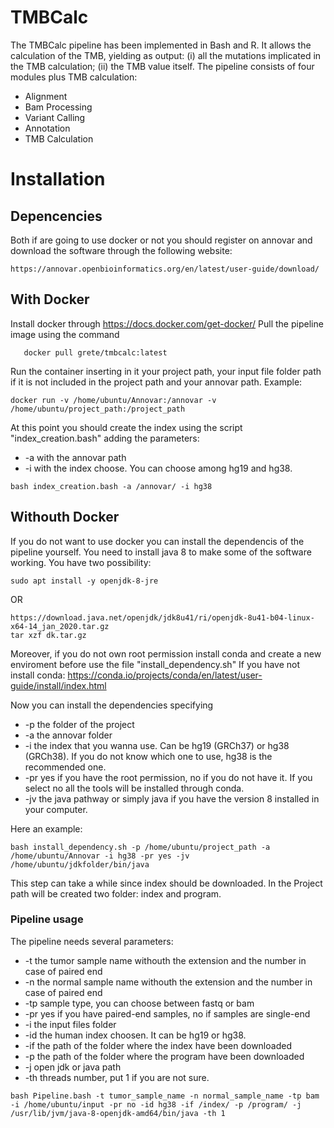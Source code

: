 # TMBCalc

The TMBCalc pipeline has been implemented in Bash and R. It allows the calculation of the TMB, yielding as output: (i) all the mutations implicated in the TMB calculation; (ii) the TMB value itself. 
The pipeline consists of four modules plus TMB calculation:
- Alignment
- Bam Processing
- Variant Calling
- Annotation 
- TMB Calculation

# Installation

## Depencencies

Both if are going to use docker or not you should register on annovar and download the software through the following website:

```
https://annovar.openbioinformatics.org/en/latest/user-guide/download/
```

## With Docker
Install docker through 
https://docs.docker.com/get-docker/
Pull the pipeline image using the command

```
   docker pull grete/tmbcalc:latest
```

Run the container inserting in it your project path, your input file folder path if it is not included in the project path and your annovar path.
Example:
```
docker run -v /home/ubuntu/Annovar:/annovar -v /home/ubuntu/project_path:/project_path
```
At this point you should create the index using the script "index_creation.bash" adding the parameters:
- -a with the annovar path 
- -i with the index choose. You can choose among hg19 and hg38.

```
bash index_creation.bash -a /annovar/ -i hg38
```

## Withouth Docker

If you do not want to use docker you can install the dependencis of the pipeline yourself.
You need to install java 8 to make some of the software working. 
You have two possibility:
```
sudo apt install -y openjdk-8-jre 
```
OR
```
https://download.java.net/openjdk/jdk8u41/ri/openjdk-8u41-b04-linux-x64-14_jan_2020.tar.gz
tar xzf dk.tar.gz
```
Moreover, if you do not own root permission install conda and create a new enviroment before use the file "install_dependency.sh"
If you have not install conda:
https://conda.io/projects/conda/en/latest/user-guide/install/index.html

Now you can install the dependencies specifying 
- -p the folder of the project
- -a the annovar folder
- -i the index that you wanna use. Can be hg19 (GRCh37) or hg38 (GRCh38). If you do not know which one to use, hg38 is the recommended one.
- -pr yes if you have the root permission, no if you do not have it. If you select no all the tools will be installed through conda.
- -jv the java pathway or simply java if you have the version 8 installed in your computer.

Here an example:

```
bash install_dependency.sh -p /home/ubuntu/project_path -a /home/ubuntu/Annovar -i hg38 -pr yes -jv /home/ubuntu/jdkfolder/bin/java
```

This step can take a while since index should be downloaded. 
In the Project path will be created two folder: index and program.

### Pipeline usage

The pipeline needs several parameters:
- -t the tumor sample name withouth the extension and the number in case of paired end
- -n the normal sample name withouth the extension and the number in case of paired end
- -tp sample type, you can choose between fastq or bam
- -pr yes if you have paired-end samples, no if samples are single-end
- -i the input files folder
- -id the human index choosen. It can be hg19 or hg38.
- -if the path of the folder where the index have been downloaded
- -p the path of the folder where the program have been downloaded
- -j open jdk or java path
- -th threads number, put 1 if you are not sure.

```
bash Pipeline.bash -t tumor_sample_name -n normal_sample_name -tp bam -i /home/ubuntu/input -pr no -id hg38 -if /index/ -p /program/ -j /usr/lib/jvm/java-8-openjdk-amd64/bin/java -th 1
```



